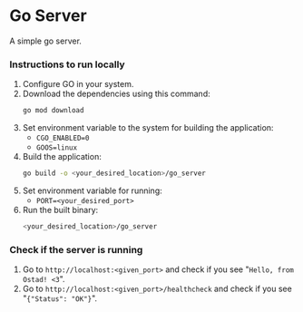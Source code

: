 # Go Server

A simple go server.

### Instructions to run locally

1. Configure GO in your system.
2. Download the dependencies using this command:
    ```bash
    go mod download
    ```
3. Set environment variable to the system for building the application:
    * `CGO_ENABLED=0`
    * `GOOS=linux`
4. Build the application:
    ```bash
    go build -o <your_desired_location>/go_server
    ```
5. Set environment variable for running:
    * `PORT=<your_desired_port>`
5. Run the built binary:
    ```bash
    <your_desired_location>/go_server
    ```

### Check if the server is running
1. Go to `http://localhost:<given_port>` and check if you see "`Hello, from Ostad! <3`".
2. Go to `http://localhost:<given_port>/healthcheck` and check if you see "`{"Status": "OK"}`".
